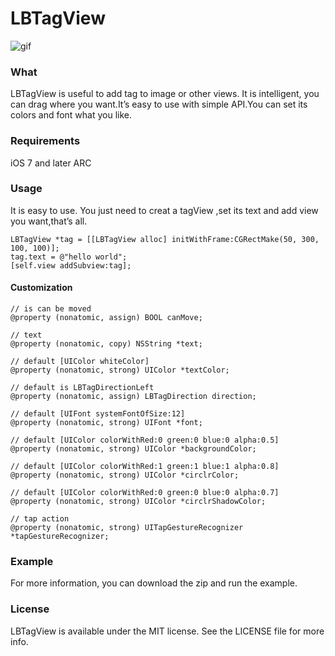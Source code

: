 # LBTagView

![gif][image-1]

### What

LBTagView is useful to add tag to image or other views. It is intelligent, you can drag where you want.It’s easy to use with simple API.You can set its colors and font what you like.

### Requirements

iOS 7 and later ARC

### Usage

It is easy to use. You just need to creat a tagView ,set its text and add view you want,that’s all.

	LBTagView *tag = [[LBTagView alloc] initWithFrame:CGRectMake(50, 300, 100, 100)];
	tag.text = @"hello world";
	[self.view addSubview:tag];

#### Customization

	// is can be moved
	@property (nonatomic, assign) BOOL canMove;
	
	// text
	@property (nonatomic, copy) NSString *text;
	
	// default [UIColor whiteColor]
	@property (nonatomic, strong) UIColor *textColor;
	
	// default is LBTagDirectionLeft
	@property (nonatomic, assign) LBTagDirection direction;
	
	// default [UIFont systemFontOfSize:12]
	@property (nonatomic, strong) UIFont *font;
	
	// default [UIColor colorWithRed:0 green:0 blue:0 alpha:0.5]
	@property (nonatomic, strong) UIColor *backgroundColor;
	
	// default [UIColor colorWithRed:1 green:1 blue:1 alpha:0.8]
	@property (nonatomic, strong) UIColor *circlrColor;
	
	// default [UIColor colorWithRed:0 green:0 blue:0 alpha:0.7]
	@property (nonatomic, strong) UIColor *circlrShadowColor;
	
	// tap action
	@property (nonatomic, strong) UITapGestureRecognizer *tapGestureRecognizer;

### Example

For more information, you can download the zip and run the example.

### License

LBTagView is available under the MIT license. See the LICENSE file for more info.

[image-1]:	http://ww3.sinaimg.cn/large/9f1201f5gw1f069256ryjg209y0ddtvd.gif

